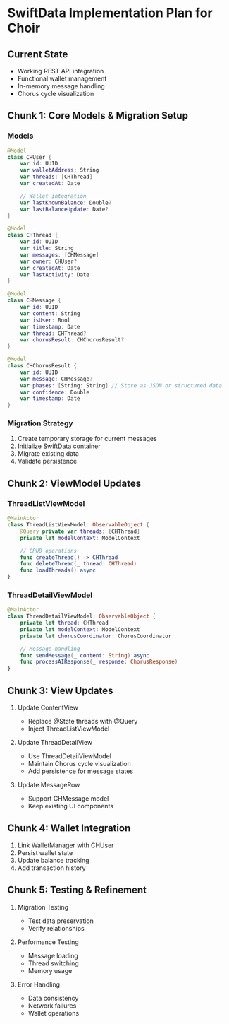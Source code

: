 # SwiftData Implementation Plan for Choir

## Current State
- Working REST API integration
- Functional wallet management
- In-memory message handling
- Chorus cycle visualization

## Chunk 1: Core Models & Migration Setup

### Models
```swift
@Model
class CHUser {
    var id: UUID
    var walletAddress: String
    var threads: [CHThread]
    var createdAt: Date

    // Wallet integration
    var lastKnownBalance: Double?
    var lastBalanceUpdate: Date?
}

@Model
class CHThread {
    var id: UUID
    var title: String
    var messages: [CHMessage]
    var owner: CHUser?
    var createdAt: Date
    var lastActivity: Date
}

@Model
class CHMessage {
    var id: UUID
    var content: String
    var isUser: Bool
    var timestamp: Date
    var thread: CHThread?
    var chorusResult: CHChorusResult?
}

@Model
class CHChorusResult {
    var id: UUID
    var message: CHMessage?
    var phases: [String: String] // Store as JSON or structured data
    var confidence: Double
    var timestamp: Date
}
```

### Migration Strategy
1. Create temporary storage for current messages
2. Initialize SwiftData container
3. Migrate existing data
4. Validate persistence

## Chunk 2: ViewModel Updates

### ThreadListViewModel
```swift
@MainActor
class ThreadListViewModel: ObservableObject {
    @Query private var threads: [CHThread]
    private let modelContext: ModelContext

    // CRUD operations
    func createThread() -> CHThread
    func deleteThread(_ thread: CHThread)
    func loadThreads() async
}
```

### ThreadDetailViewModel
```swift
@MainActor
class ThreadDetailViewModel: ObservableObject {
    private let thread: CHThread
    private let modelContext: ModelContext
    private let chorusCoordinator: ChorusCoordinator

    // Message handling
    func sendMessage(_ content: String) async
    func processAIResponse(_ response: ChorusResponse)
}
```

## Chunk 3: View Updates

1. Update ContentView
   - Replace @State threads with @Query
   - Inject ThreadListViewModel

2. Update ThreadDetailView
   - Use ThreadDetailViewModel
   - Maintain Chorus cycle visualization
   - Add persistence for message states

3. Update MessageRow
   - Support CHMessage model
   - Keep existing UI components

## Chunk 4: Wallet Integration

1. Link WalletManager with CHUser
2. Persist wallet state
3. Update balance tracking
4. Add transaction history

## Chunk 5: Testing & Refinement

1. Migration Testing
   - Test data preservation
   - Verify relationships

2. Performance Testing
   - Message loading
   - Thread switching
   - Memory usage

3. Error Handling
   - Data consistency
   - Network failures
   - Wallet operations
